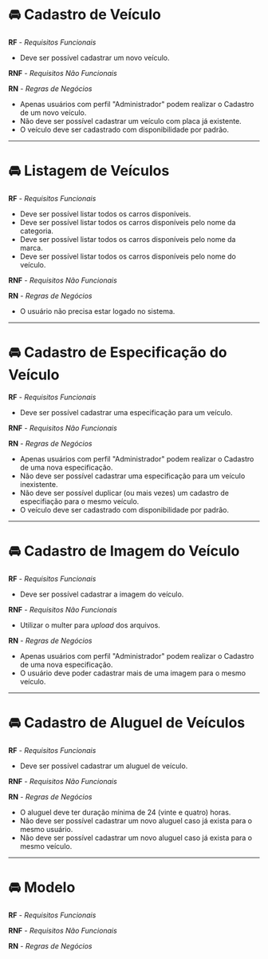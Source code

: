 # 🚘️ Cadastro de Veículo

**RF** - _Requisitos Funcionais_

- Deve ser possível cadastrar um novo veículo.

**RNF** - _Requisitos Não Funcionais_

**RN** - _Regras de Negócios_

- Apenas usuários com perfil "Administrador" podem realizar o Cadastro de um novo veículo.
- Não deve ser possível cadastrar um veículo com placa já existente.
- O veículo deve ser cadastrado com disponibilidade por padrão.

---

# 🚘️ Listagem de Veículos

**RF** - _Requisitos Funcionais_

- Deve ser possível listar todos os carros disponíveis.
- Deve ser possível listar todos os carros disponíveis pelo nome da categoria.
- Deve ser possível listar todos os carros disponíveis pelo nome da marca.
- Deve ser possível listar todos os carros disponíveis pelo nome do veículo.

**RNF** - _Requisitos Não Funcionais_

**RN** - _Regras de Negócios_

- O usuário não precisa estar logado no sistema.

---

# 🚘️ Cadastro de Especificação do Veículo

**RF** - _Requisitos Funcionais_

- Deve ser possível cadastrar uma especificação para um veículo.

**RNF** - _Requisitos Não Funcionais_

**RN** - _Regras de Negócios_

- Apenas usuários com perfil "Administrador" podem realizar o Cadastro de uma nova especificação.
- Não deve ser possível cadastrar uma especificação para um veículo inexistente.
- Não deve ser possível duplicar (ou mais vezes) um cadastro de especifiação para o mesmo veículo.
- O veículo deve ser cadastrado com disponibilidade por padrão.

---

# 🚘️ Cadastro de Imagem do Veículo

**RF** - _Requisitos Funcionais_

- Deve ser possível cadastrar a imagem do veículo.

**RNF** - _Requisitos Não Funcionais_

- Utilizar o multer para _upload_ dos arquivos.

**RN** - _Regras de Negócios_

- Apenas usuários com perfil "Administrador" podem realizar o Cadastro de uma nova especificação.
- O usuário deve poder cadastrar mais de uma imagem para o mesmo veículo.

---

# 🚘️ Cadastro de Aluguel de Veículos

**RF** - _Requisitos Funcionais_

- Deve ser possível cadastrar um aluguel de veículo.

**RNF** - _Requisitos Não Funcionais_

**RN** - _Regras de Negócios_

- O aluguel deve ter duração mínima de 24 (vinte e quatro) horas.
- Não deve ser possível cadastrar um novo aluguel caso já exista para o mesmo usuário.
- Não deve ser possível cadastrar um novo aluguel caso já exista para o mesmo veículo.

---

# 🚘️ Modelo

**RF** - _Requisitos Funcionais_

**RNF** - _Requisitos Não Funcionais_

**RN** - _Regras de Negócios_
